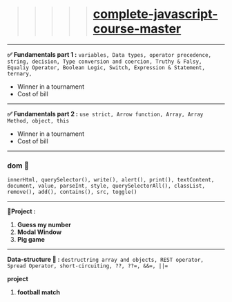 > > > > > # [complete-javascript-course-master](https://sambar.netlify.app/)

---

**✅ Fundamentals part 1 :** `variables, Data types, operator precedence, string, decision, Type conversion and coercion, Truthy & Falsy, Equaliy Operator, Boolean Logic, Switch, Expression & Statement, ternary, `

- Winner in a tournament
- Cost of bill

---

**✅ Fundamentals part 2 :** `use strict, Arrow function, Array, Array Method, object, this`

- Winner in a tournament
- Cost of bill

---

### dom 🦖

`innerHtml, querySelector(), write(), alert(), print(), textContent, document, value, parseInt, style, querySelectorAll(), classList, remove(), add(), contains(), src, toggle()`

---

**💚Project :**

1. **Guess my number**
2. **Modal Window**
3. **Pig game**

---

**Data-structure 🎏 :** `destructring array and objects, REST operator, Spread Operator, short-circuiting, ??, ??=, &&=, ||=`

**project**
 1. **football match**

